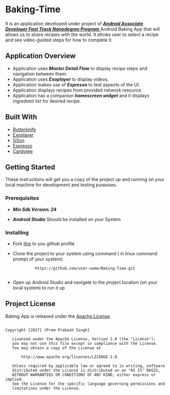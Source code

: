 # Baking-Time

It is an application developed under project of [**_Android Associate Developer Fast Track Nanodegree Program_** ](https://blog.udacity.com/2016/12/introducing-associate-android-developer-fast-track-google.html)
Android Baking App that will allows us to share recipes with the world. It allows  user to select a recipe and see video-guided steps for how to complete it.


## Application Overview
- Application uses **_Master Detail Flow_** to display recipe steps and navigation between them.
- Application uses **_Exoplayer_** to display videos.
- Application makes use of **_Espresso_** to test aspects of the UI.
- Application displays recipes from provided network resource.
- Application has a companion **_homescreen widget_** and it displays ingredient list for desired recipe.



## Built With
- [Butterknife](http://jakewharton.github.io/butterknife/)
- [Exoplayer](https://google.github.io/ExoPlayer/guide.html)
- [GSon](https://github.com/google/gson)
- [Espresso](https://developer.android.com/training/testing/espresso/index.html)
- [Cardview](https://developer.android.com/reference/android/support/v7/widget/CardView.html)

## Getting Started
These instructions will get you a copy of the project up and running on your local machine for development and testing purposes.

### Prerequisites

- **_Min Sdk Version: 24_**

- **_Android Studio_** Should be installed on your System

### Installing
- Fork [this](https://github.com/Prem0707/Baking-Time) to you github profile

- Clone the project to your system using command ( in linux command prompt of your system):
```
             https://github.com/user-name/Baking-Time.git
             
```
- Open up Android Studio and navigate to the project location (on your local system) to run it up



## Project License
Baking App is released under the [Apache License](https://choosealicense.com/licenses/apache-2.0/).

```

Copyright [2017] [Prem Prakash Singh]

   Licensed under the Apache License, Version 2.0 (the "License");
   you may not use this file except in compliance with the License.
   You may obtain a copy of the License at

       http://www.apache.org/licenses/LICENSE-2.0

   Unless required by applicable law or agreed to in writing, software
   distributed under the License is distributed on an "AS IS" BASIS,
   WITHOUT WARRANTIES OR CONDITIONS OF ANY KIND, either express or implied.
   See the License for the specific language governing permissions and
   limitations under the License.

```

